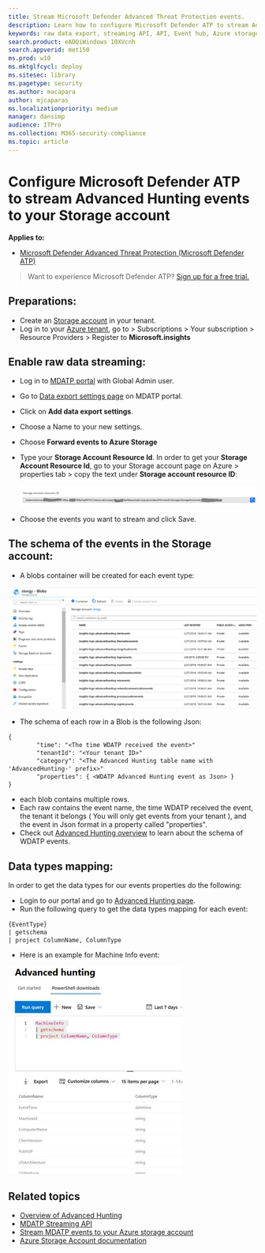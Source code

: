 ```yaml
---
title: Stream Microsoft Defender Advanced Threat Protection events. 
description: Learn how to configure Microsoft Defender ATP to stream Advanced Hunting events to your Storage account.
keywords: raw data export, streaming API, API, Event hub, Azure storage, storage account, Advanced Hunting, raw data sharing
search.product: eADQiWindows 10XVcnh
search.appverid: met150
ms.prod: w10
ms.mktglfcycl: deploy
ms.sitesec: library
ms.pagetype: security
ms.author: macapara
author: mjcaparas
ms.localizationpriority: medium
manager: dansimp
audience: ITPro
ms.collection: M365-security-compliance 
ms.topic: article
---
```


# Configure Microsoft Defender ATP to stream Advanced Hunting events to your Storage account

**Applies to:**

- [Microsoft Defender Advanced Threat Protection (Microsoft Defender ATP)](https://go.microsoft.com/fwlink/p/?linkid=2069559)

>Want to experience Microsoft Defender ATP? [Sign up for a free trial.](https://www.microsoft.com/en-us/WindowsForBusiness/windows-atp?ocid=docs-wdatp-configuresiem-abovefoldlink) 

## Preparations:

- Create an [Storage account](https://docs.microsoft.com/en-us/azure/storage/common/storage-account-overview) in your tenant.
- Log in to your [Azure tenant](https://ms.portal.azure.com/), go to > Subscriptions > Your subscription > Resource Providers > Register to **Microsoft.insights**

## Enable raw data streaming:

- Log in to [MDATP portal](https://securitycenter.windows.com) with Global Admin user.
- Go to [Data export settings page](https://securitycenter.windows.com/interoperability/dataexport) on MDATP portal.
- Click on **Add data export settings**.
- Choose a Name to your new settings.
- Choose **Forward events to Azure Storage**
- Type your **Storage Account Resource Id**.
  In order to get your **Storage Account Resource Id**, go to your Storage account page on Azure > properties tab > copy the text under **Storage account resource ID**:

  ![Image of event hub resource Id](images/storage-account-resource-id.png)
- Choose the events you want to stream and click Save.

## The schema of the events in the Storage account:

- A blobs container will be created for each event type: 

![Image of event hub resource Id](images/storage-account-event-schema.png)

- The schema of each row in a Blob is the following Json: 

```
{
        "time": "<The time WDATP received the event>"
        "tenantId": "<Your tenant ID>"
        "category": "<The Advanced Hunting table name with 'AdvancedHunting-' prefix>"
        "properties": { <WDATP Advanced Hunting event as Json> }
}               
```

- each blob contains multiple rows.
- Each raw contains the event name, the time WDATP received the event, the tenant it belongs ( You will only get events from your tenant ), and the event in Json format in a property called "properties".
- Check out [Advanced Hunting overview](overview-hunting.md) to learn about the schema of WDATP events.

## Data types mapping:

In order to get the data types for our events properties do the following:

- Login to our portal and go to [Advanced Hunting page](https://securitycenter.windows.com/hunting-package).
- Run the following query to get the data types mapping for each event: 
```
{EventType}
| getschema
| project ColumnName, ColumnType 

```

- Here is an example for Machine Info event: 

![Image of event hub resource Id](images/machine-info-datatype-example.png)

## Related topics
- [Overview of Advanced Hunting](overview-hunting.md)
- [MDATP Streaming API](raw-data-export.md)
- [Stream MDATP events to your Azure storage account](raw-data-export-storage.md)
- [Azure Storage Account documentation](https://docs.microsoft.com/en-us/azure/storage/common/storage-account-overview)
